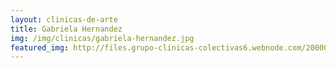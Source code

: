 ```yaml
---
layout: clinicas-de-arte
title: Gabriela Hernandez
img: /img/clinicas/gabriela-hernandez.jpg
featured_img: http://files.grupo-clinicas-colectivas6.webnode.com/200000008-a626ba7201/CLINICA%20GABY.jpg
---
```


